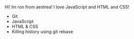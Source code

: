 Hi! Im ron from aestrea!
I love JavaScript and
HTML and CSS!

* Git
* JavaScript
* HTML & CSS
* Killing history using git rebase
